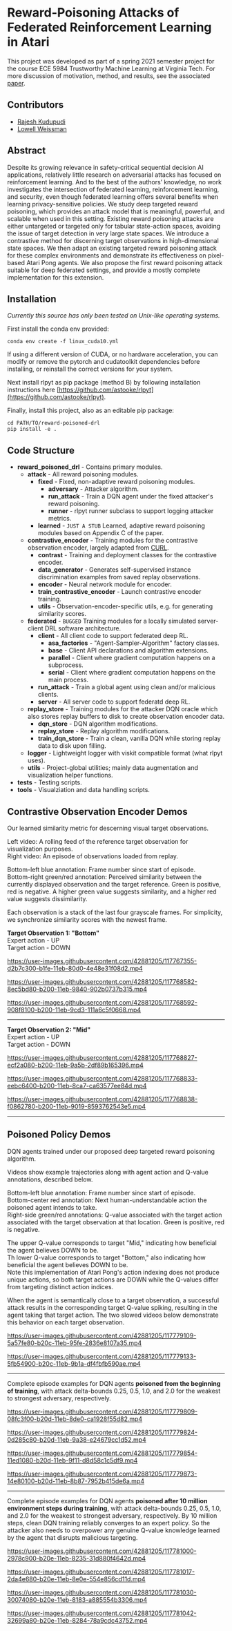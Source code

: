 # Reward-Poisoning Attacks of Federated Reinforcement Learning in Atari

This project was developed as part of a spring 2021 semester project for the course ECE 5984 Trustworthy Machine Learning at Virginia Tech. For more discussion of motivation, method, and results, see the associated [paper](https://github.com/lowellw6/reward-poisoned-drl/files/6457316/Kudupudi_Weissman_RP_Attacks_Federated_RL.pdf).


## Contributors

- [Rajesh Kudupudi](https://www.linkedin.com/in/rajesh-kudupudi/)
- [Lowell Weissman](https://www.linkedin.com/in/lowell-weissman/)


## Abstract
Despite its growing relevance in safety-critical sequential  decision  AI  applications, relatively  little  research  on adversarial attacks has focused on reinforcement learning. And to the best of the authors’ knowledge, no work investigates the intersection of federated learning, reinforcement learning, and security, even though federated learning offers several benefits when learning privacy-sensitive policies.  We study deep targeted reward poisoning, which provides an attack  model  that  is  meaningful,  powerful,  and scalable when used in this setting. Existing reward poisoning attacks are either untargeted or targeted only for tabular state-action spaces, avoiding the issue of target detection in very large state spaces.  We introduce a contrastive method for discerning target observations in high-dimensional state spaces.   We  then  adapt  an  existing  targeted  reward  poisoning attack for these complex environments and demonstrate its effectiveness on pixel-based Atari Pong agents. We also propose the first reward poisoning attack suitable for deep federated settings, and provide a mostly complete implementation for this extension.

## Installation 

*Currently this source has only been tested on Unix-like operating systems.*

First install the conda env provided:

```
conda env create -f linux_cuda10.yml
```

If using a different version of CUDA, or no hardware acceleration, you can modify or remove the pytorch and cudatoolkit dependencies before installing, or reinstall the correct versions for your system. 

Next install rlpyt as pip package (method B) by following installation instructions here [https://github.com/astooke/rlpyt](https://github.com/astooke/rlpyt).

Finally, install this project, also as an editable pip package:

```
cd PATH/TO/reward-poisoned-drl
pip install -e .
```

## Code Structure

* **reward_poisoned_drl** - Contains primary modules.
  * **attack** - All reward poisoning modules.
    * **fixed** - Fixed, non-adaptive reward poisoning modules.
      * **adversary** - Attacker algorithm.
      * **run_attack** - Train a DQN agent under the fixed attacker's reward poisoning.
      * **runner** - rlpyt runner subclass to support logging attacker metrics.
    * **learned** - `JUST A STUB` Learned, adaptive reward poisoning modules based on Appendix C of the paper. 
  * **contrastive_encoder** - Training modules for the contrastive observation encoder, largely adapted from [CURL](https://github.com/MishaLaskin/curl).
    * **contrast** - Training and deployment classes for the contrastive encoder.
    * **data_generator** - Generates self-supervised instance discrimination examples from saved replay observations.
    * **encoder** - Neural network module for encoder.
    * **train_contrastive_encoder** - Launch contrastive encoder training.
    * **utils** - Observation-encoder-specific utils, e.g. for generating similarity scores.
  * **federated** - `BUGGED` Training modules for a locally simulated server-client DRL software architecture.
    * **client** -  All client code to support federated deep RL.
      * **asa_factories** - "Agent-Sampler-Algorithm" factory classes.
      * **base** - Client API declarations and algorithm extensions.
      * **parallel** - Client where gradient computation happens on a subprocess.
      * **serial** - Client where gradient computation happens on the main process.
    * **run_attack** - Train a global agent using clean and/or malicious clients.
    * **server** - All server code to support federatd deep RL.
  * **replay_store** - Training modules for the attacker DQN oracle which also stores replay buffers to disk to create observation encoder data.
    * **dqn_store** - DQN algorithm modifications.
    * **replay_store** - Replay algorithm modifications.
    * **train_dqn_store** - Train a clean, vanilla DQN while storing replay data to disk upon filling. 
  * **logger** - Lightweight logger with viskit compatible format (what rlpyt uses).
  * **utils** - Project-global utilities; mainly data augmentation and visualization helper functions.
* **tests** - Testing scripts.
* **tools** - Visualziation and data handling scripts.  


## Contrastive Observation Encoder Demos

Our learned similarity metric for descerning visual target observations. 

Left video: A rolling feed of the reference target observation for visualization purposes. \
Right video: An episode of observations loaded from replay.

Bottom-left blue annotation: Frame number since start of episode. \
Bottom-right green/red annotation: Perceived similarity between the currently displayed observation and the target reference. Green is positive, red is negative. A higher green value suggests similarity, and a higher red value suggests dissimilarity. 

Each observation is a stack of the last four grayscale frames. For simplicity, we synchronize similarity scores with the newest frame.

**Target Observation 1: "Bottom"** \
Expert action - UP \
Target action - DOWN

https://user-images.githubusercontent.com/42881205/117767355-d2b7c300-b1fe-11eb-80d0-4e48e31f08d2.mp4

https://user-images.githubusercontent.com/42881205/117768582-8ec5bd80-b200-11eb-9840-902b0737b315.mp4

https://user-images.githubusercontent.com/42881205/117768592-908f8100-b200-11eb-9cd3-111a6c5f0668.mp4

---
**Target Observation 2: "Mid"** \
Expert action - UP \
Target action - DOWN

https://user-images.githubusercontent.com/42881205/117768827-ecf2a080-b200-11eb-9a5b-2df89b165396.mp4

https://user-images.githubusercontent.com/42881205/117768833-eebc6400-b200-11eb-8ca7-ca63577ee84d.mp4

https://user-images.githubusercontent.com/42881205/117768838-f0862780-b200-11eb-9019-8593762543e5.mp4

---
## Poisoned Policy Demos

DQN agents trained under our proposed deep targeted reward poisoning algorithm.

Videos show example trajectories along with agent action and Q-value annotations, described below.

Bottom-left blue annotation: Frame number since start of episode. \
Bottom-center red annotation: Next human-understandable action the poisoned agent intends to take. \
Right-side green/red annotations: Q-value associated with the target action associated with the target observation at that location. Green is positive, red is negative.

The upper Q-value corresponds to target "Mid," indicating how beneficial the agent believes DOWN to be. \
Th lower Q-value corresponds to target "Bottom," also indicating how beneficial the agent believes DOWN to be. \
Note this implementation of Atari Pong's action indexing does not produce unique actions, so both target actions are DOWN while the Q-values differ from targeting distinct action indices.

When the agent is semantically close to a target observation, a successful attack results in the corresponding target Q-value spiking, resulting in the agent taking that target action. The two slowed videos below demonstrate this behavior on each target observation.

https://user-images.githubusercontent.com/42881205/117779109-5a57fe80-b20c-11eb-95fe-2836e8107a35.mp4

https://user-images.githubusercontent.com/42881205/117779133-5fb54900-b20c-11eb-9b1a-df4fbfb590ae.mp4

---

Complete episode examples for DQN agents **poisoned from the beginning of training**, with attack delta-bounds 0.25, 0.5, 1.0, and 2.0 for the weakest to strongest adversary, respectively.

https://user-images.githubusercontent.com/42881205/117779809-08fc3f00-b20d-11eb-8de0-ca1928f55d82.mp4

https://user-images.githubusercontent.com/42881205/117779824-0d285c80-b20d-11eb-9a38-e24679cc1d52.mp4

https://user-images.githubusercontent.com/42881205/117779854-11ed1080-b20d-11eb-9f11-d8d58c1c5df9.mp4

https://user-images.githubusercontent.com/42881205/117779873-14e80100-b20d-11eb-8b87-7952b415de6a.mp4

---

Complete episode examples for DQN agents **poisoned after 10 million environment steps during training**, with attack delta-bounds 0.25, 0.5, 1.0, and 2.0 for the weakest to strongest adversary, respectively. By 10 million steps, clean DQN training reliably converges to an expert policy. So the attacker also needs to overpower any genuine Q-value knowledge learned by the agent that disrupts malicious targeting.

https://user-images.githubusercontent.com/42881205/117781000-2978c900-b20e-11eb-8235-31d880f4642d.mp4

https://user-images.githubusercontent.com/42881205/117781017-2da4e680-b20e-11eb-8e0e-554e856cd11d.mp4

https://user-images.githubusercontent.com/42881205/117781030-30074080-b20e-11eb-8183-a885554b3306.mp4

https://user-images.githubusercontent.com/42881205/117781042-32699a80-b20e-11eb-8284-78a9cdc43752.mp4
